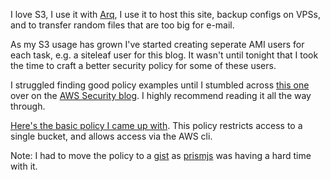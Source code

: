I love S3, I use it with [Arq](http://www.haystacksoftware.com/arq/), I use it to host this site, backup configs on VPSs, and to transfer random files that are too big for e-mail.

As my S3 usage has grown I've started creating seperate AMI users for each task, e.g. a siteleaf user for this blog. It wasn't until tonight that I took the time to craft a better security policy for some of these users.

I struggled finding good policy examples until I stumbled across [this one](http://blogs.aws.amazon.com/security/post/Tx1P2T3LFXXCNB5/Writing-IAM-policies-Grant-access-to-user-specific-folders-in-an-Amazon-S3-bucke) over on the [AWS Security blog](http://blogs.aws.amazon.com/security/). I highly recommend reading it all the way through.

[Here's the basic policy I came up with](https://gist.github.com/asimpson/11335531). This policy restricts access to a single bucket, and allows access via the AWS cli.

Note: I had to move the policy to a [gist](https://gist.github.com/asimpson/11335531) as [prismjs](http://prismjs.com) was having a hard time with it.

